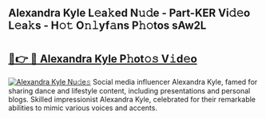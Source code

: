 ## Alexandra Kyle L𝚎a𝚔ed N𝚞𝚍e - Part-KER Vi𝚍𝚎o L𝚎a𝚔s - H𝚘𝚝 O𝚗𝚕yf𝚊ns P𝚑𝚘tos sAw2L

# <h2><a href="http://kfaz57c.oniu.top/?m=Alexandra+Kyle">🔗👉 🔴 Alexandra Kyle P𝚑ot𝚘𝚜 V𝚒d𝚎o</a></h2>

[![Alexandra Kyle Nu𝚍e𝚜](https://i.imgur.com/0qMVB7G.gif)](http://kfaz57c.oniu.top/?m=Alexandra+Kyle)
Social media influencer Alexandra Kyle, famed for sharing dance and lifestyle content, including presentations and personal blogs. Skilled impressionist Alexandra Kyle, celebrated for their remarkable abilities to mimic various voices and accents.  
